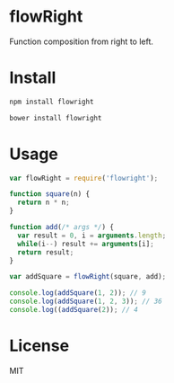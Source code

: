 # flowRight

Function composition from right to left.

# Install

```bash
npm install flowright
```

```bash
bower install flowright
```

# Usage

```javascript
var flowRight = require('flowright');

function square(n) {
  return n * n;
}

function add(/* args */) {
  var result = 0, i = arguments.length;
  while(i--) result += arguments[i];
  return result;
}

var addSquare = flowRight(square, add);

console.log(addSquare(1, 2)); // 9
console.log(addSquare(1, 2, 3)); // 36
console.log((addSquare(2)); // 4
```

# License

MIT
